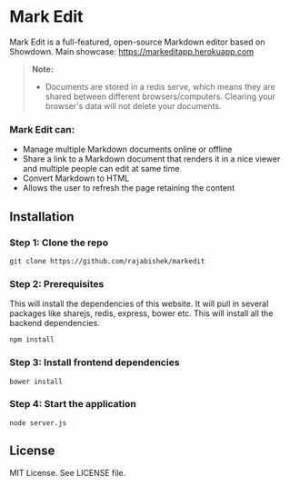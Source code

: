 Mark Edit
=========

Mark Edit is a full-featured, open-source Markdown editor based on Showdown.
Main showcase: https://markeditapp.herokuapp.com

> **Note:**
>
> - Documents are stored in a redis serve, which means they are shared between different browsers/computers. Clearing your browser's data will not delete your documents.

### Mark Edit can:

 - Manage multiple Markdown documents online or offline
 - Share a link to a Markdown document that renders it in a nice viewer and multiple people can edit at same time
 - Convert Markdown to HTML
 - Allows the user to refresh the page retaining the content

## Installation

### Step 1: Clone the repo
```
git clone https://github.com/rajabishek/markedit
```

### Step 2: Prerequisites
This will install the dependencies of this website. It will pull in several packages like sharejs, redis, express, bower etc. This will install all the backend dependencies.
```
npm install
```

### Step 3: Install frontend dependencies
```
bower install
```

### Step 4: Start the application
```
node server.js
```

## License
MIT License. See LICENSE file.


